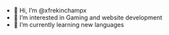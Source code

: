 - 👋 Hi, I’m @xfrekinchampx
- 👀 I’m interested in Gaming and website development
- 🌱 I’m currently learning new languages 



<!---
xfrekinchampx/xfrekinchampx is a ✨ special ✨ repository because its `README.md` (this file) appears on your GitHub profile.
You can click the Preview link to take a look at your changes.
--->
